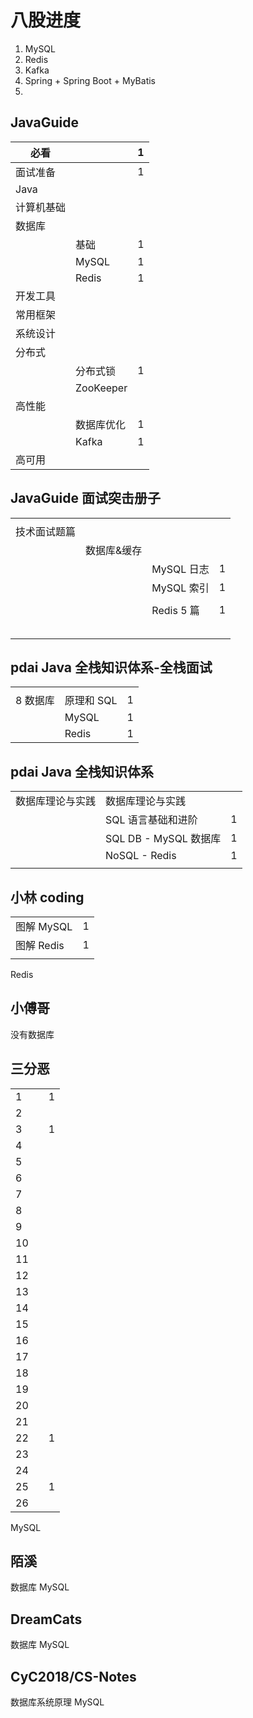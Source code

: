 # 八股进度

1. MySQL
2. Redis
3. Kafka
4. Spring + Spring Boot + MyBatis
5.

## JavaGuide

| 必看       |            | 1   |
| ---------- | ---------- | --- |
| 面试准备   |            | 1   |
| Java       |            |     |
| 计算机基础 |            |     |
| 数据库     |            |     |
|            | 基础       | 1   |
|            | MySQL      | 1   |
|            | Redis      | 1   |
| 开发工具   |            |     |
| 常用框架   |            |     |
| 系统设计   |            |     |
| 分布式     |            |     |
|            | 分布式锁   | 1   |
|            | ZooKeeper  |     |
| 高性能     |            |     |
|            | 数据库优化 | 1   |
|            | Kafka      | 1   |
| 高可用     |            |     |

## JavaGuide 面试突击册子

|              |             |            |     |
| ------------ | ----------- | ---------- | --- |
|              |             |            |     |
| 技术面试题篇 |             |            |     |
|              | 数据库&缓存 |            |     |
|              |             | MySQL 日志 | 1   |
|              |             | MySQL 索引 | 1   |
|              |             |            |     |
|              |             | Redis 5 篇 | 1   |
|              |             |            |     |
|              |             |            |     |
|              |             |            |     |
|              |             |            |     |
|              |             |            |     |

## pdai Java 全栈知识体系-全栈面试

|          |            |     |
| -------- | ---------- | --- |
|          |            |     |
| 8 数据库 | 原理和 SQL | 1   |
|          | MySQL      | 1   |
|          | Redis      | 1   |

## pdai Java 全栈知识体系

|                  |                       |     |
| ---------------- | --------------------- | --- |
| 数据库理论与实践 | 数据库理论与实践      |     |
|                  | SQL 语言基础和进阶    | 1   |
|                  | SQL DB - MySQL 数据库 | 1   |
|                  | NoSQL - Redis         | 1   |
|                  |                       |     |

## 小林 coding

|            |     |
| ---------- | --- |
| 图解 MySQL | 1   |
| 图解 Redis | 1   |
|            |     |

Redis

## 小傅哥

没有数据库

## 三分恶

|     |     |     |
| --- | --- | --- |
| 1   |     | 1   |
| 2   |     |     |
| 3   |     | 1   |
| 4   |     |     |
| 5   |     |     |
| 6   |     |     |
| 7   |     |     |
| 8   |     |     |
| 9   |     |     |
| 10  |     |     |
| 11  |     |     |
| 12  |     |     |
| 13  |     |     |
| 14  |     |     |
| 15  |     |     |
| 16  |     |     |
| 17  |     |     |
| 18  |     |     |
| 19  |     |     |
| 20  |     |     |
| 21  |     |     |
| 22  |     | 1   |
| 23  |     |     |
| 24  |     |     |
| 25  |     | 1   |
| 26  |     |     |

MySQL

## 陌溪

数据库
MySQL

## DreamCats

数据库
MySQL

## CyC2018/CS-Notes

数据库系统原理
MySQL
